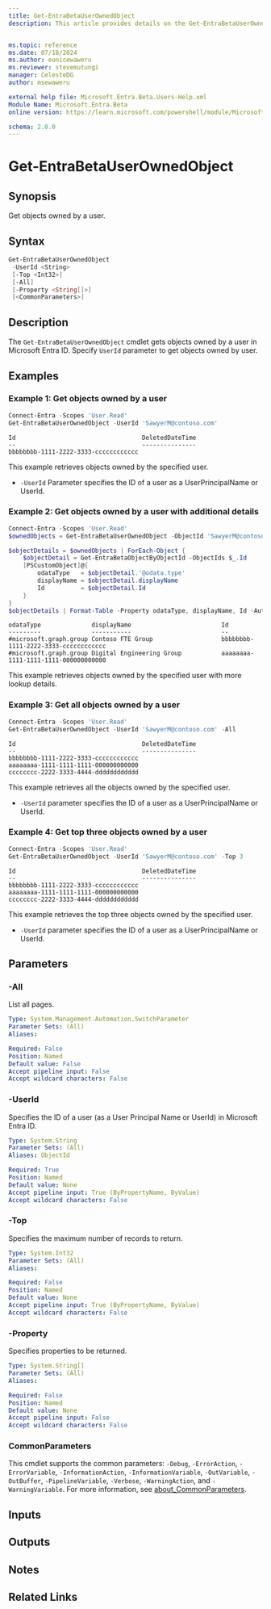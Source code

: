 ```yaml
---
title: Get-EntraBetaUserOwnedObject
description: This article provides details on the Get-EntraBetaUserOwnedObject command.


ms.topic: reference
ms.date: 07/18/2024
ms.author: eunicewaweru
ms.reviewer: stevemutungi
manager: CelesteDG
author: msewaweru

external help file: Microsoft.Entra.Beta.Users-Help.xml
Module Name: Microsoft.Entra.Beta
online version: https://learn.microsoft.com/powershell/module/Microsoft.Entra.Beta/Get-EntraBetaUserOwnedObject

schema: 2.0.0
---
```


# Get-EntraBetaUserOwnedObject

## Synopsis

Get objects owned by a user.

## Syntax

```powershell
Get-EntraBetaUserOwnedObject
 -UserId <String>
 [-Top <Int32>]
 [-All]
 [-Property <String[]>]
 [<CommonParameters>]
```

## Description

The `Get-EntraBetaUserOwnedObject` cmdlet gets objects owned by a user in Microsoft Entra ID. Specify `UserId` parameter to get objects owned by user.

## Examples

### Example 1: Get objects owned by a user

```powershell
Connect-Entra -Scopes 'User.Read'
Get-EntraBetaUserOwnedObject -UserId 'SawyerM@contoso.com'
```

```Output
Id                                   DeletedDateTime
--                                   ---------------
bbbbbbbb-1111-2222-3333-cccccccccccc
```

This example retrieves objects owned by the specified user.

- `-UserId` Parameter specifies the ID of a user as a UserPrincipalName or UserId.

### Example 2: Get objects owned by a user with additional details

```powershell
Connect-Entra -Scopes 'User.Read'
$ownedObjects = Get-EntraBetaUserOwnedObject -ObjectId 'SawyerM@contoso.com'

$objectDetails = $ownedObjects | ForEach-Object {
    $objectDetail = Get-EntraBetaObjectByObjectId -ObjectIds $_.Id
    [PSCustomObject]@{
        odataType   = $objectDetail.'@odata.type'
        displayName = $objectDetail.displayName
        Id          = $objectDetail.Id
    }
}
$objectDetails | Format-Table -Property odataType, displayName, Id -AutoSize
```

```Output
odataType              displayName                         Id
---------              -----------                         --
#microsoft.graph.group Contoso FTE Group                   bbbbbbbb-1111-2222-3333-cccccccccccc
#microsoft.graph.group Digital Engineering Group           aaaaaaaa-1111-1111-1111-000000000000
```

This example retrieves objects owned by the specified user with more lookup details.

### Example 3: Get all objects owned by a user

```powershell
Connect-Entra -Scopes 'User.Read'
Get-EntraBetaUserOwnedObject -UserId 'SawyerM@contoso.com' -All
```

```Output
Id                                   DeletedDateTime
--                                   ---------------
bbbbbbbb-1111-2222-3333-cccccccccccc
aaaaaaaa-1111-1111-1111-000000000000
cccccccc-2222-3333-4444-dddddddddddd
```

This example retrieves all the objects owned by the specified user.

- `-UserId` parameter specifies the ID of a user as a UserPrincipalName or UserId.

### Example 4: Get top three objects owned by a user

```powershell
Connect-Entra -Scopes 'User.Read'
Get-EntraBetaUserOwnedObject -UserId 'SawyerM@contoso.com' -Top 3
```

```Output
Id                                   DeletedDateTime
--                                   ---------------
bbbbbbbb-1111-2222-3333-cccccccccccc
aaaaaaaa-1111-1111-1111-000000000000
cccccccc-2222-3333-4444-dddddddddddd
```

This example retrieves the top three objects owned by the specified user.

- `-UserId` parameter specifies the ID of a user as a UserPrincipalName or UserId.

## Parameters

### -All

List all pages.

```yaml
Type: System.Management.Automation.SwitchParameter
Parameter Sets: (All)
Aliases:

Required: False
Position: Named
Default value: False
Accept pipeline input: False
Accept wildcard characters: False
```

### -UserId

Specifies the ID of a user (as a User Principal Name or UserId) in Microsoft Entra ID.

```yaml
Type: System.String
Parameter Sets: (All)
Aliases: ObjectId

Required: True
Position: Named
Default value: None
Accept pipeline input: True (ByPropertyName, ByValue)
Accept wildcard characters: False
```

### -Top

Specifies the maximum number of records to return.

```yaml
Type: System.Int32
Parameter Sets: (All)
Aliases:

Required: False
Position: Named
Default value: None
Accept pipeline input: True (ByPropertyName, ByValue)
Accept wildcard characters: False
```

### -Property

Specifies properties to be returned.

```yaml
Type: System.String[]
Parameter Sets: (All)
Aliases:

Required: False
Position: Named
Default value: None
Accept pipeline input: False
Accept wildcard characters: False
```

### CommonParameters

This cmdlet supports the common parameters: `-Debug`, `-ErrorAction`, `-ErrorVariable`, `-InformationAction`, `-InformationVariable`, `-OutVariable`, `-OutBuffer`, `-PipelineVariable`, `-Verbose`, `-WarningAction`, and `-WarningVariable`. For more information, see [about_CommonParameters](https://go.microsoft.com/fwlink/?LinkID=113216).

## Inputs

## Outputs

## Notes

## Related Links
